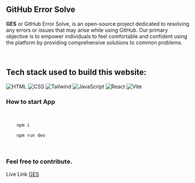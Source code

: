   
## GitHub Error Solve

**GES** or GitHub Error Solve, is an open-source project dedicated to resolving any errors or issues that may arise while using GitHub. Our primary objective is to empower individuals to feel comfortable and confident using the platform by providing comprehensive solutions to common problems.

<br>

## Tech stack used to build this website: <br>
![HTML](https://img.shields.io/badge/html-F16529?style=for-the-badge&logo=html5&logoColor=white)
![CSS](https://img.shields.io/badge/css-254BDD?style=for-the-badge&logo=css3&logoColor=white)
![Tailwind](https://img.shields.io/badge/tailwindcss-C66394?style=for-the-badge&logo=tailwindcss&logoColor=white)
![JavaScript](https://img.shields.io/badge/javascript-EFD81C?style=for-the-badge&logo=javascript&logoColor=white)
![React](https://img.shields.io/badge/react-blue?style=for-the-badge&logo=react&logoColor=navyblue)
![Vite](https://img.shields.io/badge/vite-5BB4FF?style=for-the-badge&logo=vite&logoColor=FFC018)


### How to start App

<br>

```console
    npm i
```

```console
    npm run dev
```

<br>

### Feel free to contribute. 

Live Link <a href="https://github-error-solve.vercel.app" target="_blank">GES</a>
